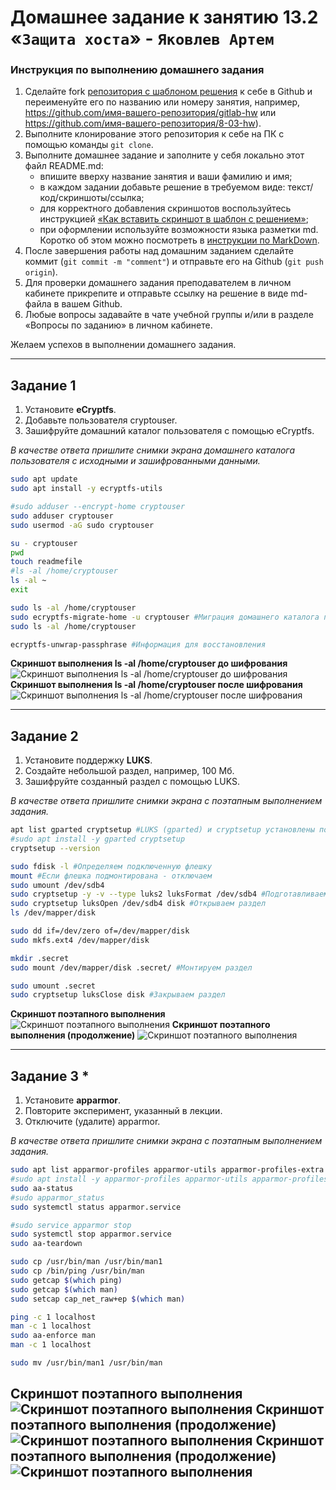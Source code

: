 # Домашнее задание к занятию 13.2 «`Защита хоста`» - `Яковлев Артем`

### Инструкция по выполнению домашнего задания

1. Сделайте fork [репозитория c шаблоном решения](https://github.com/netology-code/sys-pattern-homework) к себе в Github и переименуйте его по названию или номеру занятия, например, https://github.com/имя-вашего-репозитория/gitlab-hw или https://github.com/имя-вашего-репозитория/8-03-hw).
2. Выполните клонирование этого репозитория к себе на ПК с помощью команды `git clone`.
3. Выполните домашнее задание и заполните у себя локально этот файл README.md:
   - впишите вверху название занятия и ваши фамилию и имя;
   - в каждом задании добавьте решение в требуемом виде: текст/код/скриншоты/ссылка;
   - для корректного добавления скриншотов воспользуйтесь инструкцией [«Как вставить скриншот в шаблон с решением»](https://github.com/netology-code/sys-pattern-homework/blob/main/screen-instruction.md);
   - при оформлении используйте возможности языка разметки md. Коротко об этом можно посмотреть в [инструкции по MarkDown](https://github.com/netology-code/sys-pattern-homework/blob/main/md-instruction.md).
4. После завершения работы над домашним заданием сделайте коммит (`git commit -m "comment"`) и отправьте его на Github (`git push origin`).
5. Для проверки домашнего задания преподавателем в личном кабинете прикрепите и отправьте ссылку на решение в виде md-файла в вашем Github.
6. Любые вопросы задавайте в чате учебной группы и/или в разделе «Вопросы по заданию» в личном кабинете.

Желаем успехов в выполнении домашнего задания.

---

## Задание 1

1. Установите **eCryptfs**.
2. Добавьте пользователя cryptouser.
3. Зашифруйте домашний каталог пользователя с помощью eCryptfs.


*В качестве ответа  пришлите снимки экрана домашнего каталога пользователя с исходными и зашифрованными данными.*  

```bash
sudo apt update
sudo apt install -y ecryptfs-utils

#sudo adduser --encrypt-home cryptouser
sudo adduser cryptouser
sudo usermod -aG sudo cryptouser

su - cryptouser
pwd
touch readmefile
#ls -al /home/cryptouser
ls -al ~
exit

sudo ls -al /home/cryptouser
sudo ecryptfs-migrate-home -u cryptouser #Миграция домашнего каталога пользователя cryptouser
sudo ls -al /home/cryptouser

ecryptfs-unwrap-passphrase #Информация для восстановления
```
**Скриншот выполнения ls -al /home/cryptouser до шифрования**
![Скриншот выполнения ls -al /home/cryptouser до шифрования](https://github.com/StanislavBaranovskii/13-2-hw/blob/main/img/13-2-1-1.png "ССкриншот выполнения ls -al /home/cryptouser до шифрования")
**Скриншот выполнения ls -al /home/cryptouser после шифрования**
![Скриншот выполнения ls -al /home/cryptouser после шифрования](https://github.com/StanislavBaranovskii/13-2-hw/blob/main/img/13-2-1-2.png "Скриншот выполнения ls -al /home/cryptouser после шифрования")

---

## Задание 2

1. Установите поддержку **LUKS**.
2. Создайте небольшой раздел, например, 100 Мб.
3. Зашифруйте созданный раздел с помощью LUKS.

*В качестве ответа пришлите снимки экрана с поэтапным выполнением задания.*

```bash
apt list gparted cryptsetup #LUKS (gparted) и cryptsetup установлены по умолчанию
#sudo apt install -y gparted cryptsetup
cryptsetup --version

sudo fdisk -l #Определяем подключенную флешку
mount #Если флешка подмонтирована - отключаем
sudo umount /dev/sdb4 
sudo cryptsetup -y -v --type luks2 luksFormat /dev/sdb4 #Подготавливаем раздел (luksFormat)
sudo cryptsetup luksOpen /dev/sdb4 disk #Открываем раздел
ls /dev/mapper/disk

sudo dd if=/dev/zero of=/dev/mapper/disk
sudo mkfs.ext4 /dev/mapper/disk

mkdir .secret 
sudo mount /dev/mapper/disk .secret/ #Монтируем раздел

sudo umount .secret
sudo cryptsetup luksClose disk #Закрываем раздел
```

**Скриншот поэтапного выполнения**
![Скриншот поэтапного выполнения](https://github.com/StanislavBaranovskii/13-2-hw/blob/main/img/13-2-2-1.png "Скриншот поэтапного выполнения")
**Скриншот поэтапного выполнения (продолжение)**
![Скриншот поэтапного выполнения](https://github.com/StanislavBaranovskii/13-2-hw/blob/main/img/13-2-2-2.png "Скриншот поэтапного выполнения")

---

## Задание 3 *

1. Установите **apparmor**.
2. Повторите эксперимент, указанный в лекции.
3. Отключите (удалите) apparmor.


*В качестве ответа пришлите снимки экрана с поэтапным выполнением задания.*

```bash
sudo apt list apparmor-profiles apparmor-utils apparmor-profiles-extra #apparmor уже установлен
#sudo apt install -y apparmor-profiles apparmor-utils apparmor-profiles-extra
sudo aa-status
#sudo apparmor_status
sudo systemctl status apparmor.service

#sudo service apparmor stop
sudo systemctl stop apparmor.service
sudo aa-teardown

sudo cp /usr/bin/man /usr/bin/man1
sudo cp /bin/ping /usr/bin/man
sudo getcap $(which ping)
sudo getcap $(which man)
sudo setcap cap_net_raw+ep $(which man)

ping -c 1 localhost
man -c 1 localhost
sudo aa-enforce man
man -c 1 localhost

sudo mv /usr/bin/man1 /usr/bin/man
```
**Скриншот поэтапного выполнения**
![Скриншот поэтапного выполнения](https://github.com/StanislavBaranovskii/13-2-hw/blob/main/img/13-2-3-1.png "Скриншот поэтапного выполнения")
**Скриншот поэтапного выполнения (продолжение)**
![Скриншот поэтапного выполнения](https://github.com/StanislavBaranovskii/13-2-hw/blob/main/img/13-2-3-2.png "Скриншот поэтапного выполнения")
**Скриншот поэтапного выполнения (продолжение)**
![Скриншот поэтапного выполнения](https://github.com/StanislavBaranovskii/13-2-hw/blob/main/img/13-2-3-3.png "Скриншот поэтапного выполнения")
---
